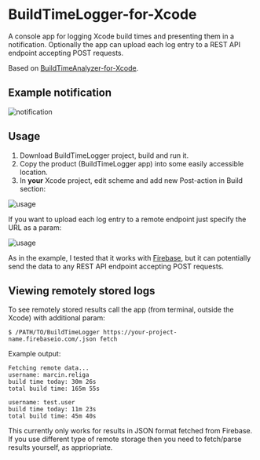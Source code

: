 # BuildTimeLogger-for-Xcode
A console app for logging Xcode build times and presenting them in a notification.
Optionally the app can upload each log entry to a REST API endpoint accepting POST requests.

Based on [BuildTimeAnalyzer-for-Xcode](https://github.com/RobertGummesson/BuildTimeAnalyzer-for-Xcode).
## Example notification
![notification](https://raw.githubusercontent.com/marcinreliga/BuildTimeLogger-for-Xcode/master/notification.png)
## Usage
1. Download BuildTimeLogger project, build and run it.
2. Copy the product (BuildTimeLogger app) into some easily accessible location.
3. In **your** Xcode project, edit scheme and add new Post-action in Build section:

![usage](https://raw.githubusercontent.com/marcinreliga/BuildTimeLogger-for-Xcode/master/usage.png)

If you want to upload each log entry to a remote endpoint just specify the URL as a param:

![usage](https://raw.githubusercontent.com/marcinreliga/BuildTimeLogger-for-Xcode/master/usage_remote.png)

As in the example, I tested that it works with [Firebase](https://firebase.google.com/), but it can potentially send the data to any REST API endpoint accepting POST requests.

## Viewing remotely stored logs

To see remotely stored results call the app (from terminal, outside the Xcode) with additional param:
```
$ /PATH/TO/BuildTimeLogger https://your-project-name.firebaseio.com/.json fetch
```

Example output:
```
Fetching remote data...
username: marcin.religa
build time today: 30m 26s
total build time: 165m 55s

username: test.user
build time today: 11m 23s
total build time: 45m 40s

```

This currently only works for results in JSON format fetched from Firebase. If you use different type of remote storage then you need to fetch/parse results yourself, as appriopriate.
